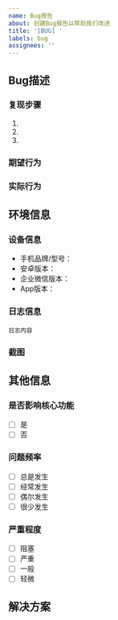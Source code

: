 ```yaml
---
name: Bug报告
about: 创建Bug报告以帮助我们改进
title: '[BUG] '
labels: bug
assignees: ''
---
```


## Bug描述
<!-- 清晰简洁地描述这个bug -->

### 复现步骤
<!-- 如何重现这个问题 -->
1.
2.
3.

### 期望行为
<!-- 描述你期望发生的事情 -->

### 实际行为
<!-- 描述实际发生的事情 -->

## 环境信息

### 设备信息
- 手机品牌/型号：
- 安卓版本：
- 企业微信版本：
- App版本：

### 日志信息
<!-- 如果有相关的日志，请在这里贴出来 -->
```
日志内容
```

### 截图
<!-- 如果有截图，请添加在这里 -->

## 其他信息
<!-- 添加关于这个问题的任何其他信息 -->

### 是否影响核心功能
- [ ] 是
- [ ] 否

### 问题频率
- [ ] 总是发生
- [ ] 经常发生
- [ ] 偶尔发生
- [ ] 很少发生

### 严重程度
- [ ] 阻塞
- [ ] 严重
- [ ] 一般
- [ ] 轻微

## 解决方案
<!-- 如果你有任何建议的解决方案，请在这里描述 -->
